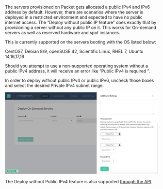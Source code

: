 <!--<meta>
{
    "title":"Deploy: without Public IP",
    "description":"Deploying Devices With No Public IP.",
    "date": "09/20/2019",
    "tag":["Deploy", "No IP"]
}
</meta>-->


The servers provisioned on Packet gets allocated a public IPv4 and IPv6 address by default. However, there are scenarios where the server is deployed in a restricted environment and expected to have no public internet access. The “Deploy without public IP feature” does exactly that by provisioning a server without any public IP on it.  This works for On-demand servers as well as reserved hardware and spot instances.

This is currently supported on the servers booting with the OS listed below:

CentOS7, Debian 8/9, openSUSE 42, Scientific Linux, RHEL 7, Ubuntu 14,16,17,18

Should you attempt to use a non-supported operating system without a public IPv4 address, it will receive an error like “Public IPv4 is required ”.

 In order to deploy without public IPv4 or public IPv6, uncheck those boxes and select the desired Private IPv4 subnet range.

![deployment options](/images/deploy-without-public-ip/Deploy-Sans-Pub-IP.png)

 The Deploy without Public IPv4 feature is also supported [through the API](https://gist.github.com/usrdev/d378864d07ef10332f33f67a5ed05145).
